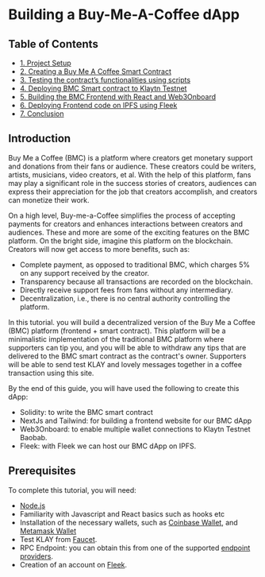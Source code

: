 # Building a Buy-Me-A-Coffee dApp

## Table of Contents <a href="#table-of-contents" id="table-of-contents"></a>

* [1. Project Setup](1.-project-setup.md)
* [2. Creating a Buy Me A Coffee Smart Contract](2.-creating-bmc-contract.md)
* [3. Testing the contract’s functionalities using scripts](3.-testing-bmc-contract-using-scripts.md)
* [4. Deploying BMC Smart contract to Klaytn Testnet ](4.-deploying-bmc-contract.md)
* [5. Building the BMC Frontend with React and Web3Onboard](5.-bmc-frontend-with-react-and-web3onboard.md)
* [6. Deploying Frontend code on IPFS using Fleek](6.-deploying-frontend-to-fleek.md)
* [7. Conclusion](7.-conclusion.md)

## Introduction <a href="#1-introduction" id="1-introduction"></a>
Buy Me a Coffee (BMC) is a platform where creators get monetary support and donations from their fans or audience. These creators could be writers, artists, musicians, video creators, et al. With the help of this platform, fans may play a significant role in the success stories of creators, audiences can express their appreciation for the job that creators accomplish, and creators can monetize their work.

On a high level, Buy-me-a-Coffee simplifies the process of accepting payments for creators and enhances interactions between creators and audiences. These and more are some of the exciting features on the BMC platform. On the bright side, imagine this platform on the blockchain. Creators will now get access to more benefits, such as:

- Complete payment, as opposed to traditional BMC, which charges 5% on any support received by the creator.
- Transparency because all transactions are recorded on the blockchain.
- Directly receive support fees from fans without any intermediary.
- Decentralization, i.e., there is no central authority controlling the platform.

In this tutorial. you will build a decentralized version of the Buy Me a Coffee (BMC) platform (frontend + smart contract). This platform will be a minimalistic implementation of the traditional BMC platform where supporters can tip you, and you will be able to withdraw any tips that are delivered to the BMC smart contract as the contract's owner. Supporters will be able to send test KLAY and lovely messages together in a coffee transaction using this site.

By the end of this guide, you will have used the following to create this dApp:
- Solidity: to write the BMC smart contract
- NextJs and Tailwind: for building a frontend website for our BMC dApp
- Web3Onboard: to enable multiple wallet connections to Klaytn Testnet Baobab.
- Fleek: with Fleek we can host our BMC dApp on IPFS.

## Prerequisites <a href="#2-prerequisites" id="2-prerequisites"></a>
To complete this tutorial, you will need:
- [Node.js](https://nodejs.org/en/download/package-manager)
- Familiarity with Javascript and React basics such as hooks etc
- Installation of  the necessary wallets, such as [Coinbase Wallet](https://www.coinbase.com/wallet/downloads), and [Metamask Wallet](https://metamask.io/download/)
- Test KLAY from [Faucet](https://baobab.wallet.klaytn.foundation/faucet).
- RPC Endpoint: you can obtain this from one of the supported [endpoint providers](https://docs.klaytn.foundation/content/dapp/json-rpc/public-en).
- Creation of an account on [Fleek](https://app.fleek.co/).
